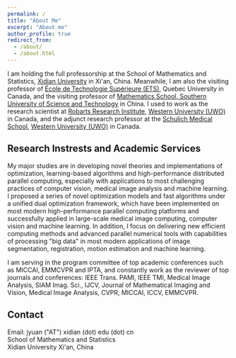 ```yaml
---
permalink: /
title: "About Me"
excerpt: "About me"
author_profile: true
redirect_from: 
  - /about/
  - /about.html
---
```


I am holding the full professorship at the School of Mathematics and Statistics, [Xidian University](http://www.xidian.edu.cn/) in Xi'an, China. Meanwhile, I am also the visiting professor of [École de Technologie Supérieure (ETS)](http://www.etsmtl.ca/), Quebec University in Canada, and the visiting professor of [Mathematics School, Southern University of Science and Technology](https://www.sustech.edu.cn/) in China. I used to work as the research scientist at [Robarts Research Institute](http://www.robarts.ca/), [Western University (UWO)](http://www.uwo.ca/) in Canada, and the adjunct research professor at the [Schulich Medical School](http://www.schulich.uwo.ca/), [Western University (UWO)](http://www.uwo.ca/) in Canada. 

**Research Instrests and Academic Services**
------
My major studies are in developing novel theories and implementations of optimization, learning-based algorithms and high-performance distributed parallel computing, especially with applications to most challenging practices of computer vision, medical image analysis and machine learning. I proposed a series of novel optimization models and fast algorithms under a unified dual optimization framework, which have been implemented on most modern high-performance parallel computing platforms and successfully applied in large-scale medical image computing, computer vision and machine learning. In addition, I focus on delivering new efficient computing methods and advanced parallel numerical tools with capabilities of processing "big data" in most modern applications of image segmentation, registration, motion estimation and machine learning.

I am serving in the program committee of top academic conferences such as MICCAI, EMMCVPR and IPTA, and constantly work as the reviewer of top journals and conferences: IEEE Trans. PAMI, IEEE TMI, Medical Image Analysis, SIAM Imag. Sci., IJCV, Journal of Mathematical Imaging and Vision, Medical Image Analysis, CVPR, MICCAI, ICCV, EMMCVPR.

**Contact**
------

Email: jyuan ("AT") xidian (dot) edu (dot) cn  
School of Mathematics and Statistics   
Xidian University 
Xi'an, China
